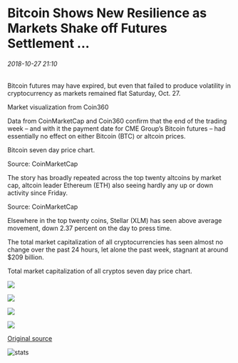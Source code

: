 # Bitcoin Shows New Resilience as Markets Shake off Futures Settlement ...

###### 2018-10-27 21:10

Bitcoin futures may have expired, but even that failed to produce volatility in cryptocurrency as markets remained flat Saturday, Oct. 27.

Market visualization from Coin360

Data from CoinMarketCap and Coin360 confirm that the end of the trading week – and with it the payment date for CME Group’s Bitcoin futures – had essentially no effect on either Bitcoin (BTC) or altcoin prices.

Bitcoin seven day price chart.

Source: CoinMarketCap

The story has broadly repeated across the top twenty altcoins by market cap, altcoin leader Ethereum (ETH) also seeing hardly any up or down activity since Friday.

Source: CoinMarketCap

Elsewhere in the top twenty coins, Stellar (XLM) has seen above average movement, down 2.37 percent on the day to press time.

The total market capitalization of all cryptocurrencies has seen almost no change over the past 24 hours, let alone the past week, stagnant at around $209 billion.

Total market capitalization of all cryptos seven day price chart.

![](https://s3.cointelegraph.com/storage/uploads/view/da2356790932369cd3140f098374733f.png)

![](https://s3.cointelegraph.com/storage/uploads/view/6b56f58e1d658b3e30167b1275346a78.png)

![](https://s3.cointelegraph.com/storage/uploads/view/a5433b99f6ae8b7c2f1c45522bad0e73.png)

![](https://s3.cointelegraph.com/storage/uploads/view/d43df3526da6caf3647ce1752edf13b9.png)

[Original source](https://cointelegraph.com/news/bitcoin-shows-new-resilience-as-markets-shake-off-futures-settlement)

![stats](https://c.statcounter.com/11760860/0/a89fa40b/1/ "stats")